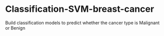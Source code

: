 # Classification-SVM-breast-cancer
Build classification models to predict whether the cancer type is Malignant or Benign
